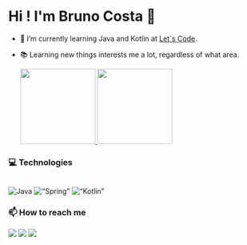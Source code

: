# Hi ! I'm Bruno Costa 👋 

  
- 🌱 I’m currently learning Java and Kotlin at [Let´s Code](https://letscode.com.br/).
- 📚 Learning new things interests me a lot, regardless of what area.

  <div>
  <a href="https://github.com/Brun2310">
  <img height="150em" src="https://github-readme-stats.vercel.app/api?username=Brun2310&amp;show_icons=true&amp;theme=dark&amp;include_all_commits=true&amp;count_private=true">
  <img height="150em" src="https://github-readme-stats.vercel.app/api/top-langs/?username=Brun2310&amp;layout=compact&amp;langs_count=7&amp;theme=dark" >
</a></div>


 ### 💻 Technologies
<div style="display: inline_block"><br>
  <img alt="Java" src="https://img.shields.io/badge/Java-ED8B00?style=for-the-badge&logo=java&logoColor=white">
  <img alt=“Spring” src="https://img.shields.io/badge/Spring-6DB33F?style=for-the-badge&logo=spring&logoColor=white">
 <img alt=“Kotlin” src="https://img.shields.io/badge/Kotlin-0095D5?&style=for-the-badge&logo=kotlin&logoColor=white">
</div>

  ### 📫 How to reach me
<div>
  <a href="https://www.linkedin.com/in/brunoaocosta/" target="_blank"><img src="https://img.shields.io/badge/-LinkedIn-%230077B5?style=for-the-badge&amp;logo=linkedin&amp;logoColor=white" target="_blank"></a>
   <a href="http://api.whatsapp.com/send?phone=5516992262288" target="_blank"><img src="https://img.shields.io/badge/WhatsApp-25D366?style=for-the-badge&logo=whatsapp&logoColor=white" target="_blank"></a> 
  <a href = "mailto:brunoaocosta@hotmail.com"><img src="https://img.shields.io/badge/-Gmail-%23333?style=for-the-badge&logo=gmail&logoColor=white" target="_blank"></a>
  
  <!-- ![Snake animation](https://github.com/Brun2310/Brun2310/blob/output/github-contribution-grid-snake.svg) -->
</div>
<!--
**Brun2310/Brun2310** is a ✨ _special_ ✨ repository because its `README.md` (this file) appears on your GitHub profile.

Here are some ideas to get you started:

- 🔭 I’m currently working on ...
- 🌱 I’m currently learning ...
- 👯 I’m looking to collaborate on ...
- 🤔 I’m looking for help with ...
- 💬 Ask me about ...
- 📫 How to reach me: ...
- 😄 Pronouns: ...
- ⚡ Fun fact: ...
-->
